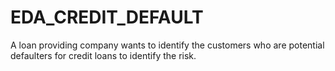 # EDA_CREDIT_DEFAULT
A loan providing company wants to identify the customers who are potential defaulters for credit loans to identify the risk.
